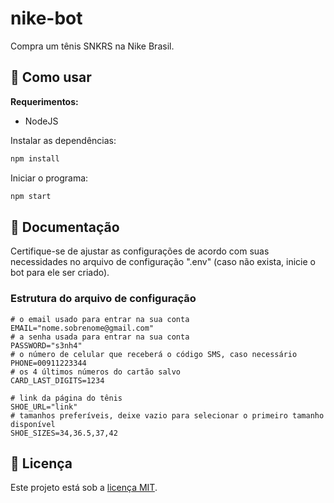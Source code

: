 # nike-bot

Compra um tênis SNKRS na Nike Brasil.

## 🚀 Como usar

**Requerimentos:**

- NodeJS

Instalar as dependências:

```sh
npm install
```

Iniciar o programa:

```sh
npm start
```

## 📜 Documentação

Certifique-se de ajustar as configurações de acordo com suas necessidades no arquivo de configuração ".env" (caso não exista, inicie o bot para ele ser criado).

### Estrutura do arquivo de configuração

```text
# o email usado para entrar na sua conta
EMAIL="nome.sobrenome@gmail.com"
# a senha usada para entrar na sua conta
PASSWORD="s3nh4"
# o número de celular que receberá o código SMS, caso necessário
PHONE=00911223344
# os 4 últimos números do cartão salvo
CARD_LAST_DIGITS=1234

# link da página do tênis
SHOE_URL="link"
# tamanhos preferíveis, deixe vazio para selecionar o primeiro tamanho disponível
SHOE_SIZES=34,36.5,37,42
```

## 🔑 Licença

Este projeto está sob a [licença MIT](LICENSE.md).
